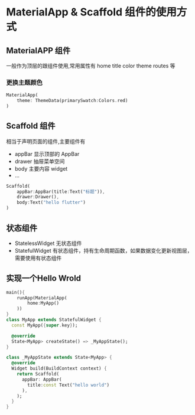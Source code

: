 # MaterialApp & Scaffold 组件的使用方式

## MaterialAPP 组件

一般作为顶层的跟组件使用,常用属性有 home title color  theme  routes 等

### 更换主题颜色

```dart
MaterialApp(
	theme: ThemeData(primarySwatch:Colors.red)
)
```

## Scaffold 组件

相当于声明页面的组件,主要组件有

- appBar 显示顶部的 AppBar
- drawer 抽屉菜单空间
- body 主要内容 widget
- ...

```dart
Scaffold(
	appBar:AppBar(title:Text("标题")),
    drawer:Drawer(),
    body:Text("hello flutter")
)
```

## 状态组件

- StatelessWidget  无状态组件
- StatefulWidget  有状态组件，持有生命周期函数，如果数据变化更新视图层，需要使用有状态组件

## 实现一个Hello Wrold

```dart
main(){
    runApp(MaterialApp(
    	home:MyApp()
    ))
}
class MyApp extends StatefulWidget {
  const MyApp({super.key});

  @override
  State<MyApp> createState() => _MyAppState();
}

class _MyAppState extends State<MyApp> {
  @override
  Widget build(BuildContext context) {
    return Scaffold(
      appBar: AppBar(
        title:const Text("hello world")
      ),
    );
  }
}
```





